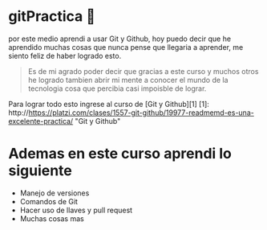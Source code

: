# gitPractica  🥹 
por este medio aprendi a usar Git y Github, hoy puedo decir que he aprendido muchas cosas que nunca pense que llegaria a aprender, me siento feliz de haber logrado esto.

>Es de mi agrado poder decir que gracias a este curso y muchos otros he logrado tambien abrir mi mente a conocer el mundo de la tecnologia cosa que percibia casi impoisble de lograr.

Para lograr todo esto ingrese al curso de  [Git y Github][1]
[1]: http://https://platzi.com/clases/1557-git-github/19977-readmemd-es-una-excelente-practica/ "Git y Github"
# Ademas en este curso aprendi lo siguiente 

* Manejo de versiones 
* Comandos de Git
* Hacer uso de llaves y pull request 
* Muchas cosas mas

